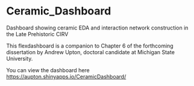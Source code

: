 # Ceramic_Dashboard
Dashboard showing ceramic EDA and interaction network construction in the Late Prehistoric CIRV

This flexdashboard is a companion to Chapter 6 of the forthcoming dissertation by Andrew Upton, doctoral candidate at Michigan State University. 

You can view the dashboard here https://aupton.shinyapps.io/CeramicDashboard/


